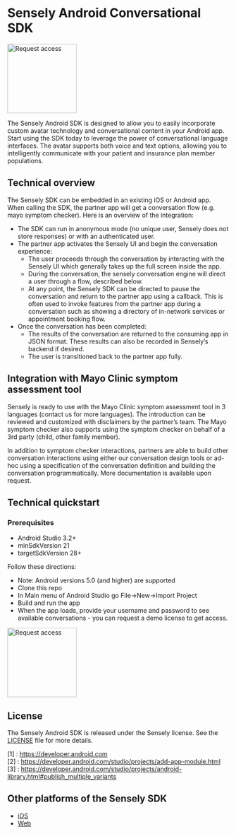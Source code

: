# Sensely Android Conversational SDK

<a href="mailto:info@sensely.com"><img src="https://cl.ly/ca1a088639e6/request-access-button.png" alt="Request access" width="157"></a>

The Sensely Android SDK is designed to allow you to easily incorporate custom avatar technology and conversational content in your Android app. Start using the SDK today to leverage the power of conversational language interfaces. The avatar supports both voice and text options, allowing you to intelligently communicate with your patient and insurance plan member populations.

## Technical overview

The Sensely SDK can be embedded in an existing iOS or Android app. When calling the SDK, the partner app will get a conversation flow (e.g. mayo symptom checker). Here is an overview of the integration:

* The SDK can run in anonymous mode (no unique user, Sensely does not store responses) or with an authenticated user.
* The partner app activates the Sensely UI and begin the conversation experience:
    * The user proceeds through the conversation by interacting with the Sensely UI which generally takes up the full screen inside the app.
    * During the conversation, the sensely conversation engine will direct a user through a flow, described below.
    * At any point, the Sensely SDK can be directed to pause the conversation and return to the partner app using a callback. This is often used to invoke features from the partner app during a conversation such as showing a directory of in-network services or appointment booking flow. 
* Once the conversation has been completed:
    * The results of the conversation are returned to the consuming app in JSON format. These results can also be recorded in Sensely’s backend if desired.
    * The user is transitioned back to the partner app fully.

## Integration with Mayo Clinic symptom assessment tool

Sensely is ready to use with the Mayo Clinic symptom assessment tool in 3 languages (contact us for more languages). The introduction can be reviewed and customized with disclaimers by the partner’s team. The Mayo symptom checker also supports using the symptom checker on behalf of a 3rd party (child, other family member).

In addition to symptom checker interactions, partners are able to build other conversation interactions using either our conversation design tools or ad-hoc using a specification of the conversation definition and building the conversation programmatically. More documentation is available upon request. 

## Technical quickstart

### Prerequisites
* Android Studio 3.2+
* minSdkVersion 21
* targetSdkVersion 28+

Follow these directions:
* Note: Android versions 5.0 (and higher) are supported
* Clone this repo
* In Main menu of Android Studio go File->New->Import Project
* Build and run the app
* When the app loads, provide your username and password to see available conversations - you can request a demo license to get access.

<a href="mailto:info@sensely.com"><img src="https://cl.ly/ca1a088639e6/request-access-button.png" alt="Request access" width="157"></a>

## License

The Sensely Android SDK is released under the Sensely license. See the [LICENSE](https://github.com/Sensely/SDK-iOS/blob/master/LICENSE) file for more details.

[1] : https://developer.android.com <br>
[2] : https://developer.android.com/studio/projects/add-app-module.html <br>
[3] : https://developer.android.com/studio/projects/android-library.html#publish_multiple_variants

## Other platforms of the Sensely SDK
* [iOS](https://github.com/Sensely/SDK-iOS/)
* [Web](https://github.com/Sensely/SDK-Web)
